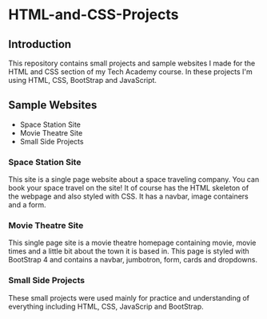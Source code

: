 # HTML-and-CSS-Projects
## Introduction
This repository contains small projects and sample websites I made for the HTML and CSS section of my Tech Academy course. In these projects I'm using HTML, CSS, BootStrap and JavaScript.
## Sample Websites
+ Space Station Site
+ Movie Theatre Site
+ Small Side Projects
### Space Station Site
This site is a single page website about a space traveling company. You can book your space travel on the site! It of course has the HTML skeleton of the webpage and also styled with CSS. It has a navbar, image containers and a form.
### Movie Theatre Site
This single page site is a movie theatre homepage containing movie, movie times and a little bit about the town it is based in. This page is styled with BootStrap 4 and contains a navbar, jumbotron, form, cards and dropdowns.
### Small Side Projects
These small projects were used mainly for practice and understanding of everything including HTML, CSS, JavaScrip and BootStrap.
